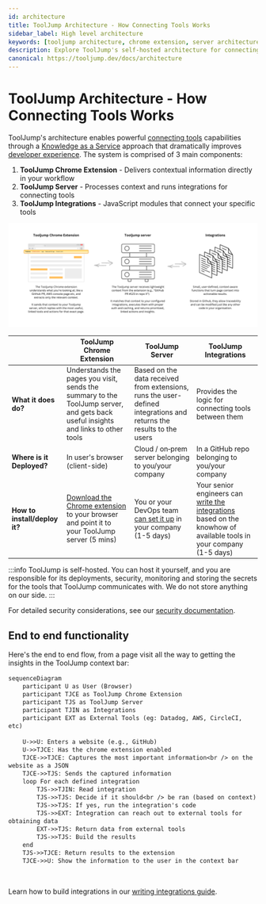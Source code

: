 ```yaml
---
id: architecture
title: ToolJump Architecture - How Connecting Tools Works
sidebar_label: High level architecture
keywords: [tooljump architecture, chrome extension, server architecture, integrations, developer tool platform]
description: Explore ToolJump's self-hosted architecture for connecting developer tools. Learn how Chrome extension, server, and integrations work together to deliver Knowledge as a Service and improve developer experience.
canonical: https://tooljump.dev/docs/architecture
---
```


# ToolJump Architecture - How Connecting Tools Works

ToolJump's architecture enables powerful [connecting tools](/docs/connecting-your-tools-resources) capabilities through a [Knowledge as a Service](/docs/knowledge-as-a-service) approach that dramatically improves [developer experience](/docs/developer-experience). The system is comprised of 3 main components:

1. **ToolJump Chrome Extension** - Delivers contextual information directly in your workflow
2. **ToolJump Server** - Processes context and runs integrations for connecting tools
3. **ToolJump Integrations** - JavaScript modules that connect your specific tools



![ToolJump architecture](/img/tooljump-architecture.png)


|                     | ToolJump Chrome Extension                    | ToolJump Server                    | ToolJump Integrations                    |
|--------------------------|---------------------------------------------|-----------------------------------|------------------------------------------|
| **What it does do?**   | Understands the pages you visit, sends the summary to the ToolJump server, and gets back useful insights and links to other tools | Based on the data received from extensions, runs the user-defined integrations and returns the results to the users  | Provides the logic for connecting tools between them |
| **Where is it Deployed?**   | In user's browser (client-side)               | Cloud / on‑prem server belonging to you/your company            | In a GitHub repo belonging to you/your company|
| **How to install/deploy it?**       | [Download the Chrome extension](/docs/getting-started) to your browser and point it to your ToolJump server (5 mins)                | You or your DevOps team [can set it up](/docs/deploying) in your company (1-5 days)           | Your senior engineers can [write the integrations](/docs/writing-integrations) based on the knowhow of available tools in your company (1-5 days)                  |

:::info
ToolJump is self-hosted. You can host it yourself, and you are responsible for its deployments, security, monitoring and storing the secrets for the tools that ToolJump communicates with. We do not store anything on our side.
:::

For detailed security considerations, see our [security documentation](/docs/security).

## End to end functionality

Here's the end to end flow, from a page visit all the way to getting the insights in the ToolJump context bar:

```mermaid
sequenceDiagram
    participant U as User (Browser)
    participant TJCE as ToolJump Chrome Extension
    participant TJS as ToolJump Server
    participant TJIN as Integrations
    participant EXT as External Tools (eg: Datadog, AWS, CircleCI, etc)

    U->>U: Enters a website (e.g., GitHub)
    U->>TJCE: Has the chrome extension enabled
    TJCE->>TJCE: Captures the most important information<br /> on the website as a JSON
    TJCE->>TJS: Sends the captured information
    loop For each defined integration
        TJS->>TJIN: Read integration
        TJS->>TJS: Decide if it should<br /> be ran (based on context)
        TJS->>TJS: If yes, run the integration's code
        TJS->>EXT: Integration can reach out to external tools for obtaining data
        EXT->>TJS: Return data from external tools
        TJS->>TJS: Build the results
    end
    TJS->>TJCE: Return results to the extension
    TJCE->>U: Show the information to the user in the context bar



```

Learn how to build integrations in our [writing integrations guide](/docs/writing-integrations).
